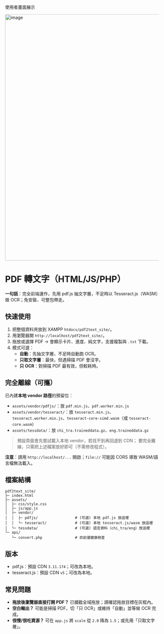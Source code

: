 使用者畫面展示

<img width="1073" height="808" alt="image" src="https://github.com/user-attachments/assets/41cacd09-ff84-4882-9d4e-b1e84ed6cb35" />


# PDF 轉文字（HTML/JS/PHP）

**一句話**：完全前端運作，先用 pdf.js 抽文字層，不足時以 Tesseract.js（WASM）做 OCR；免安裝、可整包帶走。

## 快速使用
1. 把整個資料夾放到 XAMPP `htdocs/pdf2text_site/`。
2. 用瀏覽器開 `http://localhost/pdf2text_site/`。
3. 拖放或選擇 PDF → 會顯示卡片、進度、純文字，支援複製與 `.txt` 下載。
4. 模式可選：
   - **自動**：先抽文字層，不足時自動跑 OCR。
   - **只取文字層**：最快，但遇掃描 PDF 會沒字。
   - **只 OCR**：對掃描 PDF 最有效，但較耗時。

## 完全離線（可攜）
已內建**本地 vendor 路徑**的預留位：
- `assets/vendor/pdfjs/`：放 `pdf.min.js`、`pdf.worker.min.js`
- `assets/vendor/tesseract/`：放 `tesseract.min.js`、`tesseract.worker.min.js`、`tesseract-core-simd.wasm`（或 `tesseract-core.wasm`）
- `assets/tessdata/`：放 `chi_tra.traineddata.gz`、`eng.traineddata.gz`

> 預設頁面會先嘗試載入本地 vendor，若找不到再回退到 CDN；
> 要完全離線，只需把上述檔案放好即可（不需修改程式）。

**注意**：請用 `http://localhost/...` 開啟；`file://` 可能因 CORS 導致 WASM/語言檔無法載入。

## 檔案結構
```
pdf2text_site/
├─ index.html
├─ assets/
│  ├─ css/style.css
│  ├─ js/app.js
│  ├─ vendor/
│  │  ├─ pdfjs/                 # (可選) 本地 pdf.js 放這裡
│  │  └─ tesseract/             # (可選) 本地 tesseract.js/wasm 放這裡
│  └─ tessdata/                 # (可選) 語言資料（chi_tra/eng）放這裡
└─ api/
   └─ convert.php               # 目前僅健康檢查
```

## 版本
- pdf.js：預設 CDN `3.11.174`；可改為本地。
- tesseract.js：預設 CDN `v5`；可改為本地。

## 常見問題
- **拖放後瀏覽器直接打開 PDF？** 已攔截全域拖放；請確認拖放目標在灰框內。
- **空白輸出？** 可能是掃描 PDF，切「只 OCR」或維持「自動」並等候 OCR 完成。
- **很慢/很吃資源？** 可在 `app.js` 將 `scale` 從 `2.0` 降為 `1.5`；或先用「只取文字層」。

